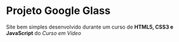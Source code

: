 # Projeto Google Glass
 Site bem simples desenvolvido durante um curso de **HTML5, CSS3 e JavaScript** do *Curso em Vídeo*
